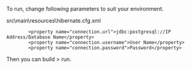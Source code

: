 To run, change following parameters to suit your environment.

src\main\resources\hibernate.cfg.xml

```
        <property name="connection.url">jdbc:postgresql://IP Address/Database Name</property>
        <property name="connection.username">User Name</property>
        <property name="connection.password">Password</property>
```

Then you can build > run.